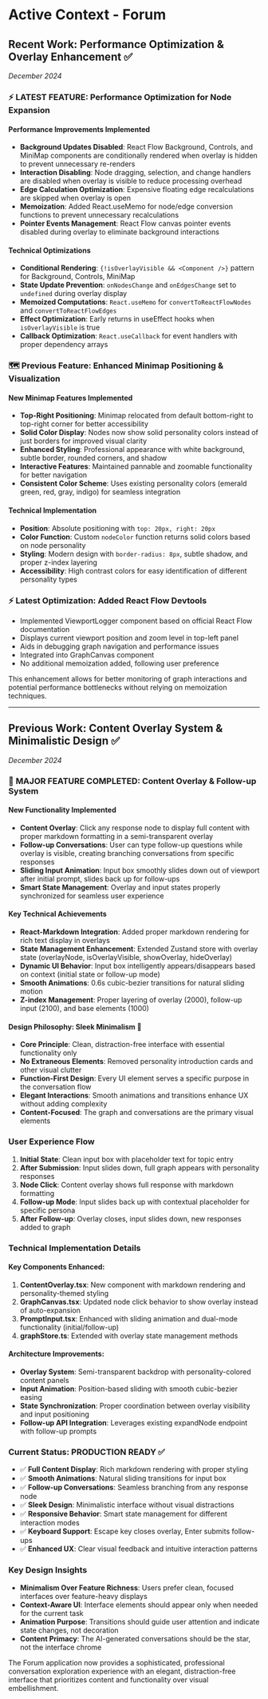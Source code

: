 # Active Context - Forum

## Recent Work: Performance Optimization & Overlay Enhancement ✅
*December 2024*

### ⚡ **LATEST FEATURE: Performance Optimization for Node Expansion**

#### **Performance Improvements Implemented**
- **Background Updates Disabled**: React Flow Background, Controls, and MiniMap components are conditionally rendered when overlay is hidden to prevent unnecessary re-renders
- **Interaction Disabling**: Node dragging, selection, and change handlers are disabled when overlay is visible to reduce processing overhead  
- **Edge Calculation Optimization**: Expensive floating edge recalculations are skipped when overlay is open
- **Memoization**: Added React.useMemo for node/edge conversion functions to prevent unnecessary recalculations
- **Pointer Events Management**: React Flow canvas pointer events disabled during overlay to eliminate background interactions

#### **Technical Optimizations**
- **Conditional Rendering**: `{!isOverlayVisible && <Component />}` pattern for Background, Controls, MiniMap
- **State Update Prevention**: `onNodesChange` and `onEdgesChange` set to `undefined` during overlay display
- **Memoized Computations**: `React.useMemo` for `convertToReactFlowNodes` and `convertToReactFlowEdges`
- **Effect Optimization**: Early returns in useEffect hooks when `isOverlayVisible` is true
- **Callback Optimization**: `React.useCallback` for event handlers with proper dependency arrays

### 🗺️ **Previous Feature: Enhanced Minimap Positioning & Visualization**

#### **New Minimap Features Implemented**
- **Top-Right Positioning**: Minimap relocated from default bottom-right to top-right corner for better accessibility
- **Solid Color Display**: Nodes now show solid personality colors instead of just borders for improved visual clarity
- **Enhanced Styling**: Professional appearance with white background, subtle border, rounded corners, and shadow
- **Interactive Features**: Maintained pannable and zoomable functionality for better navigation
- **Consistent Color Scheme**: Uses existing personality colors (emerald green, red, gray, indigo) for seamless integration

#### **Technical Implementation**
- **Position**: Absolute positioning with `top: 20px, right: 20px`
- **Color Function**: Custom `nodeColor` function returns solid colors based on node personality
- **Styling**: Modern design with `border-radius: 8px`, subtle shadow, and proper z-index layering
- **Accessibility**: High contrast colors for easy identification of different personality types

### ⚡ Latest Optimization: Added React Flow Devtools
- Implemented ViewportLogger component based on official React Flow documentation
- Displays current viewport position and zoom level in top-left panel
- Aids in debugging graph navigation and performance issues
- Integrated into GraphCanvas component
- No additional memoization added, following user preference

This enhancement allows for better monitoring of graph interactions and potential performance bottlenecks without relying on memoization techniques.

---

## Previous Work: Content Overlay System & Minimalistic Design ✅
*December 2024*

### 🎯 **MAJOR FEATURE COMPLETED: Content Overlay & Follow-up System**

#### **New Functionality Implemented**
- **Content Overlay**: Click any response node to display full content with proper markdown formatting in a semi-transparent overlay
- **Follow-up Conversations**: User can type follow-up questions while overlay is visible, creating branching conversations from specific responses
- **Sliding Input Animation**: Input box smoothly slides down out of viewport after initial prompt, slides back up for follow-ups
- **Smart State Management**: Overlay and input states properly synchronized for seamless user experience

#### **Key Technical Achievements**
- **React-Markdown Integration**: Added proper markdown rendering for rich text display in overlays
- **State Management Enhancement**: Extended Zustand store with overlay state (overlayNode, isOverlayVisible, showOverlay, hideOverlay)
- **Dynamic UI Behavior**: Input box intelligently appears/disappears based on context (initial state or follow-up mode)
- **Smooth Animations**: 0.6s cubic-bezier transitions for natural sliding motion
- **Z-index Management**: Proper layering of overlay (2000), follow-up input (2100), and base elements (1000)

#### **Design Philosophy: Sleek Minimalism** 🎨
- **Core Principle**: Clean, distraction-free interface with essential functionality only
- **No Extraneous Elements**: Removed personality introduction cards and other visual clutter
- **Function-First Design**: Every UI element serves a specific purpose in the conversation flow
- **Elegant Interactions**: Smooth animations and transitions enhance UX without adding complexity
- **Content-Focused**: The graph and conversations are the primary visual elements

### **User Experience Flow**
1. **Initial State**: Clean input box with placeholder text for topic entry
2. **After Submission**: Input slides down, full graph appears with personality responses
3. **Node Click**: Content overlay shows full response with markdown formatting
4. **Follow-up Mode**: Input slides back up with contextual placeholder for specific persona
5. **After Follow-up**: Overlay closes, input slides down, new responses added to graph

### **Technical Implementation Details**

#### Key Components Enhanced:
1. **ContentOverlay.tsx**: New component with markdown rendering and personality-themed styling
2. **GraphCanvas.tsx**: Updated node click behavior to show overlay instead of auto-expansion
3. **PromptInput.tsx**: Enhanced with sliding animation and dual-mode functionality (initial/follow-up)
4. **graphStore.ts**: Extended with overlay state management methods

#### Architecture Improvements:
- **Overlay System**: Semi-transparent backdrop with personality-colored content panels
- **Input Animation**: Position-based sliding with smooth cubic-bezier easing
- **State Synchronization**: Proper coordination between overlay visibility and input positioning
- **Follow-up API Integration**: Leverages existing expandNode endpoint with follow-up prompts

### **Current Status: PRODUCTION READY** ✅
- ✅ **Full Content Display**: Rich markdown rendering with proper styling
- ✅ **Smooth Animations**: Natural sliding transitions for input box
- ✅ **Follow-up Conversations**: Seamless branching from any response node
- ✅ **Sleek Design**: Minimalistic interface without visual distractions
- ✅ **Responsive Behavior**: Smart state management for different interaction modes
- ✅ **Keyboard Support**: Escape key closes overlay, Enter submits follow-ups
- ✅ **Enhanced UX**: Clear visual feedback and intuitive interaction patterns

### **Key Design Insights**
- **Minimalism Over Feature Richness**: Users prefer clean, focused interfaces over feature-heavy displays
- **Context-Aware UI**: Interface elements should appear only when needed for the current task
- **Animation Purpose**: Transitions should guide user attention and indicate state changes, not decoration
- **Content Primacy**: The AI-generated conversations should be the star, not the interface chrome

The Forum application now provides a sophisticated, professional conversation exploration experience with an elegant, distraction-free interface that prioritizes content and functionality over visual embellishment.